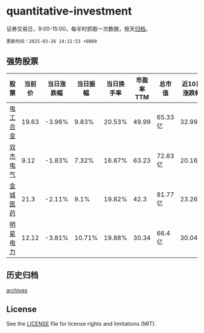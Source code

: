 # quantitative-investment

证券交易日，9:00-15:00，每半时抓取一次数据，按天[归档](archives)。

`更新时间：2025-03-26 14:11:53 +0800`

## 强势股票

|股票|当前价|当日涨跌幅|当日振幅|当日换手率|市盈率TTM|总市值|近10日涨跌幅|
|----|----|----|----|----|----|----|----|
|[电工合金](https://xueqiu.com/S/SZ300697)|19.63|-3.96%|9.83%|20.53%|49.99|65.33亿|32.99%|
|[双杰电气](https://xueqiu.com/S/SZ300444)|9.12|-1.83%|7.32%|16.87%|63.23|72.83亿|20.16%|
|[金城医药](https://xueqiu.com/S/SZ300233)|21.3|-2.11%|9.1%|19.82%|42.3|81.77亿|23.26%|
|[明星电力](https://xueqiu.com/S/SH600101)|12.12|-3.81%|10.71%|19.88%|30.34|66.4亿|30.04%|

## 历史归档

[archives](archives)

## License

See the [LICENSE](LICENSE) file for license rights and limitations (MIT).